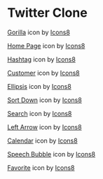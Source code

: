 # Twitter Clone

<a target="_blank" href="https://icons8.com/icon/ybXEYSUAvgmy/gorilla">Gorilla</a> icon by <a target="_blank" href="https://icons8.com">Icons8</a>

<a target="_blank" href="https://icons8.com/icon/6g6b5Mh-1uJ7/home-page">Home Page</a> icon by <a target="_blank" href="https://icons8.com">Icons8</a>

<a target="_blank" href="https://icons8.com/icon/9457/hashtag">Hashtag</a> icon by <a target="_blank" href="https://icons8.com">Icons8</a>

<a target="_blank" href="https://icons8.com/icon/12438/customer">Customer</a> icon by <a target="_blank" href="https://icons8.com">Icons8</a>

<a target="_blank" href="https://icons8.com/icon/36944/ellipsis">Ellipsis</a> icon by <a target="_blank" href="https://icons8.com">Icons8</a>

<a target="_blank" href="https://icons8.com/icon/19161/sort-down">Sort Down</a> icon by <a target="_blank" href="https://icons8.com">Icons8</a>

<a target="_blank" href="https://icons8.com/icon/59878/search">Search</a> icon by <a target="_blank" href="https://icons8.com">Icons8</a>

<a target="_blank" href="https://icons8.com/icon/15815/left-arrow">Left Arrow</a> icon by <a target="_blank" href="https://icons8.com">Icons8</a>

<a target="_blank" href="https://icons8.com/icon/16152/calendar">Calendar</a> icon by <a target="_blank" href="https://icons8.com">Icons8</a>

<a target="_blank" href="https://icons8.com/icon/82546/speech-bubble">Speech Bubble</a> icon by <a target="_blank" href="https://icons8.com">Icons8</a>

<a target="_blank" href="https://icons8.com/icon/28EfURiEUE1z/favorite">Favorite</a> icon by <a target="_blank" href="https://icons8.com">Icons8</a>